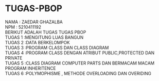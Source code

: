 # TUGAS-PBOP
NAMA : ZAEDAR GHAZALBA <br/>
NPM : 5210411192 <br/>
BERIKUT ADALAH TUGAS TUGAS PBOP <br/>
TUGAS 1 :MENGITUNG LUAS BANGUN <br/>
TUGAS 2 :DATA BERKELOMPOK <br/>
TUGAS 3 :PROGRAM CLASS DAN CLASS DIAGRAM <br/>
TUGAS 4 :PROGRAM CLASS DENGAN ATRIBUT PUBLIC,PROTECTED DAN PRIVATE <br/>
TUGAS 5 :CLASS DIAGRAM COMPUTER PARTS DAN BERMACAM MACAM PROGRAM INHERITENCE <br/> 
TUGAS 6 :POLYMOPHISME , METHODE OVERLOADING DAN OVERIDING <br/>
